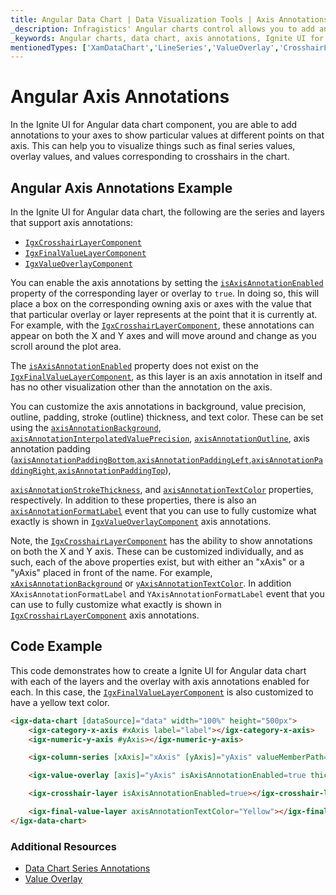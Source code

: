 ```yaml
---
title: Angular Data Chart | Data Visualization Tools | Axis Annotations | Infragistics
_description: Infragistics' Angular charts control allows you to add annotations to your Angular chart axes, such as Crosshair layer, final value layer and value overlay. Improve your Angular charts and visualizations with Ignite UI for Angular
_keywords: Angular charts, data chart, axis annotations, Ignite UI for Angular, Infragistics
mentionedTypes: ['XamDataChart','LineSeries','ValueOverlay','CrosshairLayer']
---
```


# Angular Axis Annotations

In the Ignite UI for Angular data chart component, you are able to add annotations to your axes to show particular values at different points on that axis. This can help you to visualize things such as final series values, overlay values, and values corresponding to crosshairs in the chart.

## Angular Axis Annotations Example

<code-view style="height: 450px" 
           data-demos-base-url="{environment:dvDemosBaseUrl}" 
           iframe-src="{environment:dvDemosBaseUrl}/charts/data-chart-axis-annotations" 
           alt="Angular Axis Annotations Example" 
           github-src="charts/data-chart/axis-annotations">
</code-view>

<div class="divider--half"></div>

In the Ignite UI for Angular data chart, the following are the series and layers that support axis annotations:

-   [`IgxCrosshairLayerComponent`]({environment:dvApiBaseUrl}/products/ignite-ui-angular/api/docs/typescript/latest/classes/igxcrosshairlayercomponent.html)
-   [`IgxFinalValueLayerComponent`]({environment:dvApiBaseUrl}/products/ignite-ui-angular/api/docs/typescript/latest/classes/igxfinalvaluelayercomponent.html)
-   [`IgxValueOverlayComponent`]({environment:dvApiBaseUrl}/products/ignite-ui-angular/api/docs/typescript/latest/classes/igxvalueoverlaycomponent.html)

You can enable the axis annotations by setting the [`isAxisAnnotationEnabled`]({environment:dvApiBaseUrl}/products/ignite-ui-angular/api/docs/typescript/latest/classes/igxvalueoverlaycomponent.html#isaxisannotationenabled) property of the corresponding layer or overlay to `true`. In doing so, this will place a box on the corresponding owning axis or axes with the value that that particular overlay or layer represents at the point that it is currently at. For example, with the [`IgxCrosshairLayerComponent`]({environment:dvApiBaseUrl}/products/ignite-ui-angular/api/docs/typescript/latest/classes/igxcrosshairlayercomponent.html), these annotations can appear on both the X and Y axes and will move around and change as you scroll around the plot area.

The [`isAxisAnnotationEnabled`]({environment:dvApiBaseUrl}/products/ignite-ui-angular/api/docs/typescript/latest/classes/igxcrosshairlayercomponent.html#isaxisannotationenabled) property does not exist on the [`IgxFinalValueLayerComponent`]({environment:dvApiBaseUrl}/products/ignite-ui-angular/api/docs/typescript/latest/classes/igxfinalvaluelayercomponent.html), as this layer is an axis annotation in itself and has no other visualization other than the annotation on the axis.

You can customize the axis annotations in background, value precision, outline, padding, stroke (outline) thickness, and text color. These can be set using the [`axisAnnotationBackground`]({environment:dvApiBaseUrl}/products/ignite-ui-angular/api/docs/typescript/latest/classes/igxfinalvaluelayercomponent.html#axisannotationbackground), [`axisAnnotationInterpolatedValuePrecision`]({environment:dvApiBaseUrl}/products/ignite-ui-angular/api/docs/typescript/latest/classes/igxfinalvaluelayercomponent.html#axisannotationinterpolatedvalueprecision), [`axisAnnotationOutline`]({environment:dvApiBaseUrl}/products/ignite-ui-angular/api/docs/typescript/latest/classes/igxfinalvaluelayercomponent.html#axisannotationoutline), axis annotation padding ([`axisAnnotationPaddingBottom`]({environment:dvApiBaseUrl}/products/ignite-ui-angular/api/docs/typescript/latest/classes/igxfinalvaluelayercomponent.html#axisannotationpaddingbottom),[`axisAnnotationPaddingLeft`]({environment:dvApiBaseUrl}/products/ignite-ui-angular/api/docs/typescript/latest/classes/igxfinalvaluelayercomponent.html#axisannotationpaddingleft),[`axisAnnotationPaddingRight`]({environment:dvApiBaseUrl}/products/ignite-ui-angular/api/docs/typescript/latest/classes/igxfinalvaluelayercomponent.html#axisannotationpaddingright),[`axisAnnotationPaddingTop`]({environment:dvApiBaseUrl}/products/ignite-ui-angular/api/docs/typescript/latest/classes/igxfinalvaluelayercomponent.html#axisannotationpaddingtop)),

[`axisAnnotationStrokeThickness`]({environment:dvApiBaseUrl}/products/ignite-ui-angular/api/docs/typescript/latest/classes/igxfinalvaluelayercomponent.html#axisannotationstrokethickness), and [`axisAnnotationTextColor`]({environment:dvApiBaseUrl}/products/ignite-ui-angular/api/docs/typescript/latest/classes/igxfinalvaluelayercomponent.html#axisannotationtextcolor) properties, respectively. In addition to these properties, there is also an [`axisAnnotationFormatLabel`]({environment:dvApiBaseUrl}/products/ignite-ui-angular/api/docs/typescript/latest/classes/igxvalueoverlaycomponent.html#axisannotationformatlabel) event that you can use to fully customize what exactly is shown in [`IgxValueOverlayComponent`]({environment:dvApiBaseUrl}/products/ignite-ui-angular/api/docs/typescript/latest/classes/igxvalueoverlaycomponent.html) axis annotations.

Note, the [`IgxCrosshairLayerComponent`]({environment:dvApiBaseUrl}/products/ignite-ui-angular/api/docs/typescript/latest/classes/igxcrosshairlayercomponent.html) has the ability to show annotations on both the X and Y axis. These can be customized individually, and as such, each of the above properties exist, but with either an "xAxis" or a "yAxis" placed in front of the name. For example, [`xAxisAnnotationBackground`]({environment:dvApiBaseUrl}/products/ignite-ui-angular/api/docs/typescript/latest/classes/igxcrosshairlayercomponent.html#xaxisannotationbackground) or [`yAxisAnnotationTextColor`]({environment:dvApiBaseUrl}/products/ignite-ui-angular/api/docs/typescript/latest/classes/igxcrosshairlayercomponent.html#yaxisannotationtextcolor). In addition `XAxisAnnotationFormatLabel` and `YAxisAnnotationFormatLabel` event that you can use to fully customize what exactly is shown in [`IgxCrosshairLayerComponent`]({environment:dvApiBaseUrl}/products/ignite-ui-angular/api/docs/typescript/latest/classes/igxcrosshairlayercomponent.html) axis annotations.

## Code Example

This code demonstrates how to create a Ignite UI for Angular data chart with each of the layers and the overlay with axis annotations enabled for each. In this case, the [`IgxFinalValueLayerComponent`]({environment:dvApiBaseUrl}/products/ignite-ui-angular/api/docs/typescript/latest/classes/igxfinalvaluelayercomponent.html) is also customized to have a yellow text color.

```html
<igx-data-chart [dataSource]="data" width="100%" height="500px">
    <igx-category-x-axis #xAxis label="label"></igx-category-x-axis>
    <igx-numeric-y-axis #yAxis></igx-numeric-y-axis>

    <igx-column-series [xAxis]="xAxis" [yAxis]="yAxis" valueMemberPath="value"></igx-column-series>

    <igx-value-overlay [axis]="yAxis" isAxisAnnotationEnabled=true thickness=3 value=85></igx-value-overlay>

    <igx-crosshair-layer isAxisAnnotationEnabled=true></igx-crosshair-layer>

    <igx-final-value-layer axisAnnotationTextColor="Yellow"></igx-final-value-layer>
</igx-data-chart>
```

### Additional Resources

-   [Data Chart Series Annotations](data-chart-series-annotations.md)
-   [Value Overlay](data-chart-value-overlay.md)
